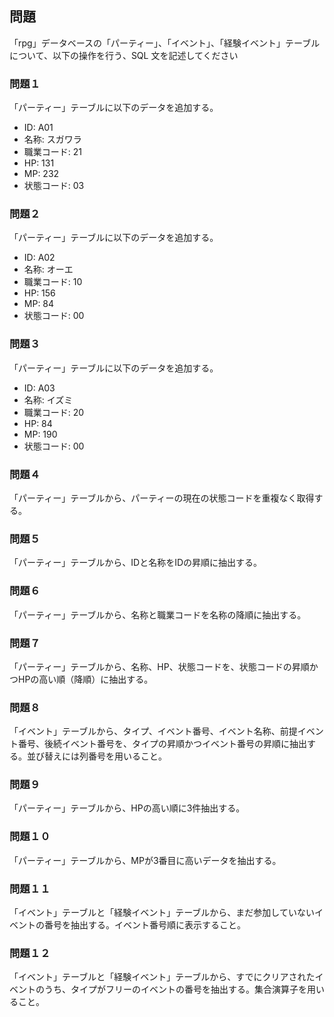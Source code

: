 ## 問題

「rpg」データベースの「パーティー」、「イベント」、「経験イベント」テーブルについて、以下の操作を行う、SQL 文を記述してください

### 問題１

「パーティー」テーブルに以下のデータを追加する。
- ID: A01
- 名称: スガワラ
- 職業コード: 21
- HP: 131
- MP: 232
- 状態コード: 03

### 問題２

「パーティー」テーブルに以下のデータを追加する。
- ID: A02
- 名称: オーエ
- 職業コード: 10
- HP: 156
- MP: 84
- 状態コード: 00

### 問題３

「パーティー」テーブルに以下のデータを追加する。
- ID: A03
- 名称: イズミ
- 職業コード: 20
- HP: 84
- MP: 190
- 状態コード: 00

### 問題４

「パーティー」テーブルから、パーティーの現在の状態コードを重複なく取得する。

### 問題５

「パーティー」テーブルから、IDと名称をIDの昇順に抽出する。

### 問題６

「パーティー」テーブルから、名称と職業コードを名称の降順に抽出する。

### 問題７

「パーティー」テーブルから、名称、HP、状態コードを、状態コードの昇順かつHPの高い順（降順）に抽出する。

### 問題８

「イベント」テーブルから、タイプ、イベント番号、イベント名称、前提イベント番号、後続イベント番号を、タイプの昇順かつイベント番号の昇順に抽出する。並び替えには列番号を用いること。

### 問題９

「パーティー」テーブルから、HPの高い順に3件抽出する。

### 問題１０

「パーティー」テーブルから、MPが3番目に高いデータを抽出する。

### 問題１１

「イベント」テーブルと「経験イベント」テーブルから、まだ参加していないイベントの番号を抽出する。イベント番号順に表示すること。

### 問題１２

「イベント」テーブルと「経験イベント」テーブルから、すでにクリアされたイベントのうち、タイプがフリーのイベントの番号を抽出する。集合演算子を用いること。